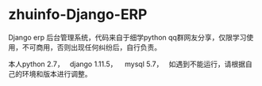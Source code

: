 # zhuinfo-Django-ERP
Django erp 后台管理系统，代码来自于细学python qq群网友分享，仅限学习使用，不可商用，否则出现任何纠纷后，自行负责。

本人python 2.7，
    django 1.11.5，
    mysql 5.7，
    如遇到不能运行，请根据自己的环境和版本进行调整。

